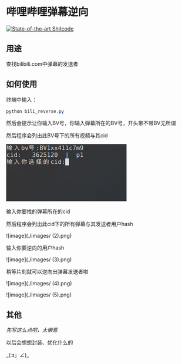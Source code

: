 # 哔哩哔哩弹幕逆向

[![State-of-the-art Shitcode](https://img.shields.io/static/v1?label=State-of-the-art&message=Shitcode&color=7B5804)](https://github.com/trekhleb/state-of-the-art-shitcode)

## 用途

查找bilibili.com中弹幕的发送者



## 如何使用

终端中输入：

```powershell
python bili_reverse.py
```

然后会提示让你输入BV号，你输入弹幕所在的BV号，开头带不带BV无所谓

然后程序会列出此BV号下的所有视频与其cid

![image](https://github.com/framist/bili_reverse/blob/master/images/%20(1).png)

输入你要找的弹幕所在的cid

然后程序会列出此cid下的所有弹幕与其发送者用户hash

![image](./images/ (2).png)

输入你要逆向的用户hash

![image](./images/ (3).png)

稍等片刻就可以逆向出弹幕发送者啦

![image](./images/ (4).png)

![image](./images/ (5).png)

## 其他

_先写这么点吧，太懒惹_

以后会想想封装、优化什么的

\_(:з」∠)\_

